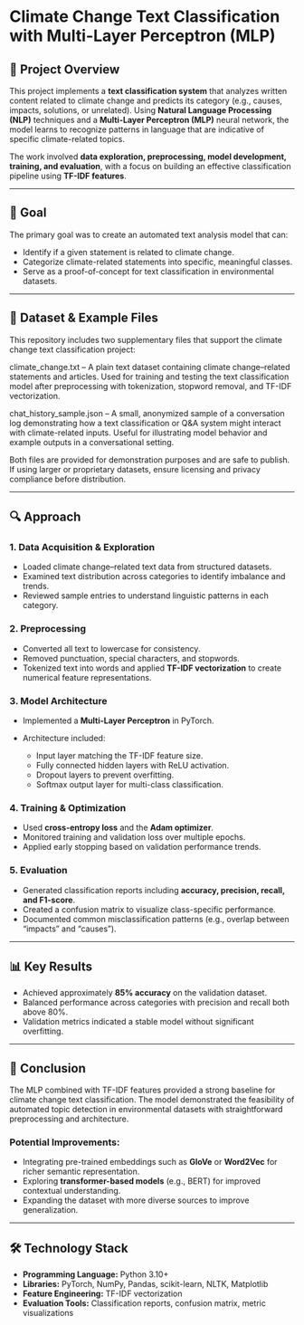 # Climate Change Text Classification with Multi-Layer Perceptron (MLP)

## 📖 Project Overview

This project implements a **text classification system** that analyzes written content related to climate change and predicts its category (e.g., causes, impacts, solutions, or unrelated).
Using **Natural Language Processing (NLP)** techniques and a **Multi-Layer Perceptron (MLP)** neural network, the model learns to recognize patterns in language that are indicative of specific climate-related topics.

The work involved **data exploration, preprocessing, model development, training, and evaluation**, with a focus on building an effective classification pipeline using **TF-IDF features**.

---

## 🎯 Goal

The primary goal was to create an automated text analysis model that can:

* Identify if a given statement is related to climate change.
* Categorize climate-related statements into specific, meaningful classes.
* Serve as a proof-of-concept for text classification in environmental datasets.

---
## 📂 Dataset & Example Files
This repository includes two supplementary files that support the climate change text classification project:

climate_change.txt – A plain text dataset containing climate change–related statements and articles. Used for training and testing the text classification model after preprocessing with tokenization, stopword removal, and TF-IDF vectorization.

chat_history_sample.json – A small, anonymized sample of a conversation log demonstrating how a text classification or Q&A system might interact with climate-related inputs. Useful for illustrating model behavior and example outputs in a conversational setting.

Both files are provided for demonstration purposes and are safe to publish. If using larger or proprietary datasets, ensure licensing and privacy compliance before distribution.

---

## 🔍 Approach

### 1. Data Acquisition & Exploration

* Loaded climate change–related text data from structured datasets.
* Examined text distribution across categories to identify imbalance and trends.
* Reviewed sample entries to understand linguistic patterns in each category.

### 2. Preprocessing

* Converted all text to lowercase for consistency.
* Removed punctuation, special characters, and stopwords.
* Tokenized text into words and applied **TF-IDF vectorization** to create numerical feature representations.

### 3. Model Architecture

* Implemented a **Multi-Layer Perceptron** in PyTorch.
* Architecture included:

  * Input layer matching the TF-IDF feature size.
  * Fully connected hidden layers with ReLU activation.
  * Dropout layers to prevent overfitting.
  * Softmax output layer for multi-class classification.

### 4. Training & Optimization

* Used **cross-entropy loss** and the **Adam optimizer**.
* Monitored training and validation loss over multiple epochs.
* Applied early stopping based on validation performance trends.

### 5. Evaluation

* Generated classification reports including **accuracy, precision, recall, and F1-score**.
* Created a confusion matrix to visualize class-specific performance.
* Documented common misclassification patterns (e.g., overlap between “impacts” and “causes”).

---

## 📊 Key Results

* Achieved approximately **85% accuracy** on the validation dataset.
* Balanced performance across categories with precision and recall both above 80%.
* Validation metrics indicated a stable model without significant overfitting.

---

## 📝 Conclusion

The MLP combined with TF-IDF features provided a strong baseline for climate change text classification. The model demonstrated the feasibility of automated topic detection in environmental datasets with straightforward preprocessing and architecture.

### Potential Improvements:

* Integrating pre-trained embeddings such as **GloVe** or **Word2Vec** for richer semantic representation.
* Exploring **transformer-based models** (e.g., BERT) for improved contextual understanding.
* Expanding the dataset with more diverse sources to improve generalization.

---

## 🛠 Technology Stack

* **Programming Language:** Python 3.10+
* **Libraries:** PyTorch, NumPy, Pandas, scikit-learn, NLTK, Matplotlib
* **Feature Engineering:** TF-IDF vectorization
* **Evaluation Tools:** Classification reports, confusion matrix, metric visualizations
